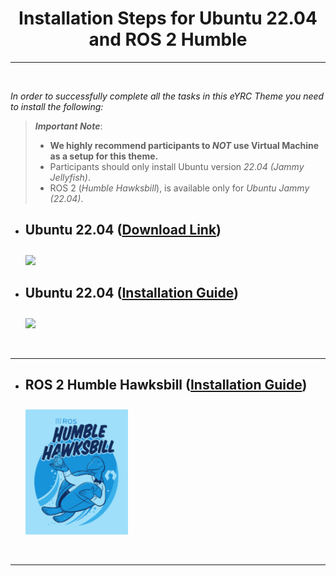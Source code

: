<!-- <center><img src="http://mooc.e-yantra.org/img/eYantra_logo.svg" alt="e-yantra_logo" style="scale:75%;" /></center> -->

<style>
.back{
	position: fixed;
	width: 250px;
	height: 250px;
	top: 50%;
	left: 50%;
    margin-top: auto; 
    margin-left: auto; 
	opacity: 0.15;
    z-index: -1;
	}
</style>
<!-- <img src="http://mooc.e-yantra.org/img/EyantraLogoMini.png" class="back"> -->

<center>
    <h1>Installation Steps for Ubuntu 22.04 and ROS 2 Humble</h1>
</center>

---

</br>

*In order to successfully complete all the tasks in this eYRC Theme you need to install the following:*

> ***Important Note***: 
> * **We highly recommend participants to *NOT* use Virtual Machine as a setup for this theme.**
> * Participants should only install Ubuntu version *22.04 (Jammy Jellyfish)*.
> * ROS 2 (*Humble Hawksbill*), is available only for *Ubuntu Jammy (22.04)*.

- ## Ubuntu 22.04 ([Download Link](https://releases.ubuntu.com/jammy/ubuntu-22.04.3-desktop-amd64.iso))
    <img style="margin-top: 10px;" height="200px" src="https://cdn-icons-png.flaticon.com/512/5969/5969282.png">

- ## Ubuntu 22.04 ([Installation Guide](https://ubuntu.com/tutorials/install-ubuntu-desktop#1-overview))
    <img style="margin-top: 10px;" height="200px" src="https://assets.ubuntu.com/v1/6855ab78-welcome-screen.png">

<p></p>

</br>

---

- ## ROS 2 Humble Hawksbill ([Installation Guide](humble_installation.md))
    <img style="margin-top: 10px;" src="humble.png" height="200px">

<p></p>

</br>

-------